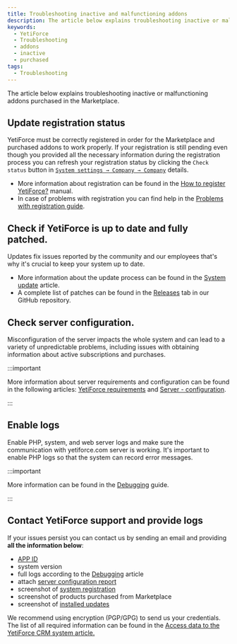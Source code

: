```yaml
---
title: Troubleshooting inactive and malfunctioning addons
description: The article below explains troubleshooting inactive or malfunctioning addons purchased in the Marketplace.
keywords:
  - YetiForce
  - Troubleshooting
  - addons
  - inactive
  - purchased
tags:
  - Troubleshooting
---
```


The article below explains troubleshooting inactive or malfunctioning addons purchased in the Marketplace.

## Update registration status

YetiForce must be correctly registered in order for the Marketplace and purchased addons to work properly. If your registration is still pending even though you provided all the necessary information during the registration process you can refresh your registration status by clicking the `Check status` button in [`System settings → Company → Company`](/6.4.0/administrator-guides/company/company-details#check-status) details.

- More information about registration can be found in the [How to register YetiForce?](/6.4.0/administrator-guides/company/company-details/#how-to-register-yetiforce) manual.
- In case of problems with registration you can find help in the [Problems with registration guide](/6.4.0/administrator-guides/company/problems-with-system-registration/).

## Check if YetiForce is up to date and fully patched.

Updates fix issues reported by the community and our employees that's why it's crucial to keep your system up to date.

- More information about the update process can be found in the [System update](/6.4.0/administrator-guides/logs/updates/) article.
- A complete list of patches can be found in the [Releases](https://github.com/YetiForceCompany/YetiForceCRM/releases) tab in our GitHub repository.

## Check server configuration.

Misconfiguration of the server impacts the whole system and can lead to a variety of unpredictable problems, including issues with obtaining information about active subscriptions and purchases.

:::important

More information about server requirements and configuration can be found in the following articles: [YetiForce requirements](/6.4.0/introduction/requirements/) and [Server - configuration](/6.4.0/administrator-guides/logs/server-configuration).

:::

## Enable logs

Enable PHP, system, and web server logs and make sure the communication with yetiforce.com server is working. It's important to enable PHP logs so that the system can record error messages.

:::important

More information can be found in the [Debugging](/6.4.0/developer-guides/debug) guide.

:::

## Contact YetiForce support and provide logs

If your issues persist you can contact us by sending an email and providing **all the information below**:

- [APP ID](/6.4.0/administrator-guides/app-id/)
- system version
- full logs according to the [Debugging](/6.4.0/developer-guides/debug) article
- attach [server configuration report](/6.4.0/administrator-guides/logs/server-configuration/#download-configuration)
- screenshot of [system registration](/6.4.0/administrator-guides/company/company-details/#offline)
- screenshot of products purchased from Marketplace
- screenshot of [installed updates](/6.4.0/administrator-guides/logs/updates/#activities-during-the-update)

We recommend using encryption (PGP/GPG) to send us your credentials. The list of all required information can be found in the [Access data to the YetiForce CRM system article.](/6.4.0/developer-guides/github/access-data-to-YetiForce-system)
